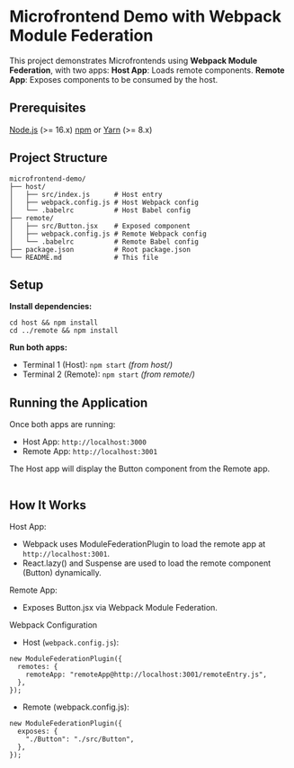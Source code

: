 # Microfrontend Demo with Webpack Module Federation
This project demonstrates Microfrontends using **Webpack Module Federation**, with two apps:
**Host App**: Loads remote components.
**Remote App**: Exposes components to be consumed by the host.

## Prerequisites
[Node.js](https://nodejs.org/) (>= 16.x)
[npm](https://npmjs.com/) or [Yarn](https://yarnpkg.com/) (>= 8.x)

## Project Structure
```
microfrontend-demo/
├── host/
│   ├── src/index.js      # Host entry
│   ├── webpack.config.js # Host Webpack config
│   └── .babelrc          # Host Babel config
├── remote/
│   ├── src/Button.jsx    # Exposed component
│   ├── webpack.config.js # Remote Webpack config
│   └── .babelrc          # Remote Babel config
├── package.json          # Root package.json
└── README.md             # This file
```

## Setup
**Install dependencies:**
```
cd host && npm install
cd ../remote && npm install
```

**Run both apps:**
- Terminal 1 (Host): `npm start` *(from host/)*
- Terminal 2 (Remote): `npm start` *(from remote/)*

## Running the Application
Once both apps are running:
- Host App: `http://localhost:3000`
- Remote App: `http://localhost:3001`

The Host app will display the Button component from the Remote app.

![]()

## How It Works
Host App:
- Webpack uses ModuleFederationPlugin to load the remote app at `http://localhost:3001`.
- React.lazy() and Suspense are used to load the remote component (Button) dynamically.

Remote App:
- Exposes Button.jsx via Webpack Module Federation.

Webpack Configuration
- Host (`webpack.config.js`):
```
new ModuleFederationPlugin({
  remotes: {
    remoteApp: "remoteApp@http://localhost:3001/remoteEntry.js",
  },
});
```

- Remote (webpack.config.js):
```
new ModuleFederationPlugin({
  exposes: {
    "./Button": "./src/Button",
  },
});
```
